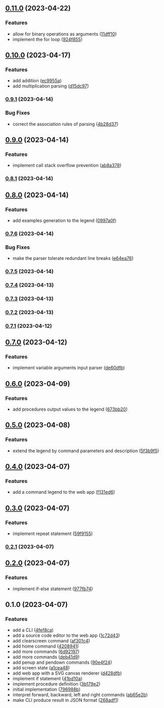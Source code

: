 

## [0.11.0](https://github.com/mstream/mlogo/compare/0.10.0...0.11.0) (2023-04-22)


### Features

* allow for binary operations as arguments ([11dff10](https://github.com/mstream/mlogo/commit/11dff1071a28846a95a989c43259fe9a1c30d240))
* implement the for loop ([924f855](https://github.com/mstream/mlogo/commit/924f8559abfdae22db0fa9939b7d1eacddee4418))

## [0.10.0](https://github.com/mstream/mlogo/compare/0.9.1...0.10.0) (2023-04-17)


### Features

* add addition ([ec9955a](https://github.com/mstream/mlogo/commit/ec9955a6d71aa4462266d1f140864399a6a68b99))
* add multiplication parsing ([d15dc97](https://github.com/mstream/mlogo/commit/d15dc97566330f7abd59050b733b842d2739badb))

### [0.9.1](https://github.com/mstream/mlogo/compare/0.9.0...0.9.1) (2023-04-14)


### Bug Fixes

* correct the association rules of parsing ([4b28d37](https://github.com/mstream/mlogo/commit/4b28d375032954cb9a102162a30d06d2e0755c20))

## [0.9.0](https://github.com/mstream/mlogo/compare/0.8.1...0.9.0) (2023-04-14)


### Features

* implement call stack overflow prevention ([ab8a378](https://github.com/mstream/mlogo/commit/ab8a378bdfdb84d24c3dff5073eee1ed0bf7c126))

### [0.8.1](https://github.com/mstream/mlogo/compare/0.8.0...0.8.1) (2023-04-14)

## [0.8.0](https://github.com/mstream/mlogo/compare/0.7.6...0.8.0) (2023-04-14)


### Features

* add examples generation to the legend ([0997a0f](https://github.com/mstream/mlogo/commit/0997a0f09a9a63e2430894d32f31f434be975e72))

### [0.7.6](https://github.com/mstream/mlogo/compare/0.7.5...0.7.6) (2023-04-14)


### Bug Fixes

* make the parser tolerate redundant line breaks ([e64ea76](https://github.com/mstream/mlogo/commit/e64ea766600ec7c950137e663588216f2ba4a5a9))

### [0.7.5](https://github.com/mstream/mlogo/compare/0.7.4...0.7.5) (2023-04-14)

### [0.7.4](https://github.com/mstream/mlogo/compare/0.7.3...0.7.4) (2023-04-13)

### [0.7.3](https://github.com/mstream/mlogo/compare/0.7.2...0.7.3) (2023-04-13)

### [0.7.2](https://github.com/mstream/mlogo/compare/0.7.1...0.7.2) (2023-04-13)

### [0.7.1](https://github.com/mstream/mlogo/compare/0.7.0...0.7.1) (2023-04-12)

## [0.7.0](https://github.com/mstream/mlogo/compare/0.6.0...0.7.0) (2023-04-12)


### Features

* implement variable arguments input parser ([de60dfb](https://github.com/mstream/mlogo/commit/de60dfb8355eeed81efcd9306070c0896485cb59))

## [0.6.0](https://github.com/mstream/mlogo/compare/0.5.0...0.6.0) (2023-04-09)


### Features

* add procedures output values to the legend ([673bb20](https://github.com/mstream/mlogo/commit/673bb201cb6687bb1428b26c96d7ee9c0635bc57))

## [0.5.0](https://github.com/mstream/mlogo/compare/0.4.0...0.5.0) (2023-04-08)


### Features

* extend the legend by command parameters and description ([5f3b9f5](https://github.com/mstream/mlogo/commit/5f3b9f51fa905aebdbe6dd811da55304f13f8fa4))

## [0.4.0](https://github.com/mstream/mlogo/compare/0.3.0...0.4.0) (2023-04-07)


### Features

* add a command legend to the web app ([f131ed6](https://github.com/mstream/mlogo/commit/f131ed65f085751de8a18010cb98dcb15eba89ad))

## [0.3.0](https://github.com/mstream/mlogo/compare/0.2.1...0.3.0) (2023-04-07)


### Features

* implement repeat statement ([59f9155](https://github.com/mstream/mlogo/commit/59f91557b60da35cea9dba4465b290239f9f9bfe))

### [0.2.1](https://github.com/mstream/mlogo/compare/0.2.0...0.2.1) (2023-04-07)

## [0.2.0](https://github.com/mstream/mlogo/compare/0.1.0...0.2.0) (2023-04-07)


### Features

* implement if-else statement ([977fb74](https://github.com/mstream/mlogo/commit/977fb749f4888dfba927b48a07c9194acdc96903))

## 0.1.0 (2023-04-07)


### Features

* add a CLI ([4fef8ca](https://github.com/mstream/mlogo/commit/4fef8cae901d1e7b1524b2f3dd0c27656648b6f1))
* add a source code editor to the web app ([1c72d43](https://github.com/mstream/mlogo/commit/1c72d43627fd2fd639e2b7525320314b14983d79))
* add clearscreen command ([af301c4](https://github.com/mstream/mlogo/commit/af301c47b6e54740aaf9367a0a1279f4d0aadddc))
* add home command ([4208941](https://github.com/mstream/mlogo/commit/4208941259f188df31a01d657a7c5a03fccd37e4))
* add more commands ([6d92197](https://github.com/mstream/mlogo/commit/6d92197ed5cb3739236fdcdb064615f3d1bed57d))
* add more commands ([deb41d9](https://github.com/mstream/mlogo/commit/deb41d9af44b862b4c08f8078c26ad74be9d3ac5))
* add penup and pendown commands ([90e4f24](https://github.com/mstream/mlogo/commit/90e4f240ae2d51ba0e28715fef625db7f3bd96a2))
* add screen state ([a1cea48](https://github.com/mstream/mlogo/commit/a1cea4811e5caf8ac84322d2d43d950c8c57c36b))
* add web app with a SVG canvas renderer ([d428dfb](https://github.com/mstream/mlogo/commit/d428dfba40490f7add1d450c74533d7150dd3ac3))
* implement if statement ([41bd10a](https://github.com/mstream/mlogo/commit/41bd10a4c1af6e0103a617eb7655abb58bce9fbf))
* implement procedure definition ([3b179e2](https://github.com/mstream/mlogo/commit/3b179e2e93346d8c6b8c878e72964d332ab31c0e))
* initial implementation ([796988b](https://github.com/mstream/mlogo/commit/796988bc25050799565b5dee9a752ecb2e4b5a2a))
* interpret forward, backward, left and right commands ([ab65e2b](https://github.com/mstream/mlogo/commit/ab65e2b155ef7bc8c6ebe419318f93be77c6e076))
* make CLI produce result in JSON format ([268adf1](https://github.com/mstream/mlogo/commit/268adf1599305b17bb89a10cfb34f23e1b4a7328))